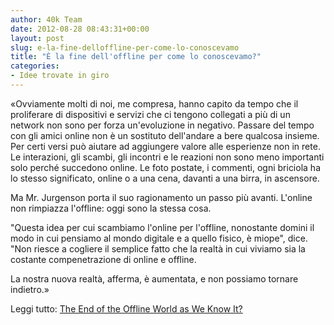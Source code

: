 ```yaml
---
author: 40k Team
date: 2012-08-28 08:43:31+00:00
layout: post
slug: e-la-fine-delloffline-per-come-lo-conoscevamo
title: "È la fine dell'offline per come lo conoscevamo?"
categories:
- Idee trovate in giro
---
```


«Ovviamente molti di noi, me compresa, hanno capito da tempo che il proliferare di dispositivi e servizi che ci tengono collegati a più di un network non sono per forza un'evoluzione in negativo. Passare del tempo con gli amici online non è un sostituto dell'andare a bere qualcosa insieme. Per certi versi può aiutare ad aggiungere valore alle esperienze non in rete. Le interazioni, gli scambi, gli incontri e le reazioni non sono meno importanti solo perché succedono online. Le foto postate, i commenti, ogni briciola ha lo stesso significato, online o a una cena, davanti a una birra, in ascensore.

Ma Mr. Jurgenson porta il suo ragionamento un passo più avanti. L'online non rimpiazza l'offline: oggi sono la stessa cosa.

"Questa idea per cui scambiamo l'online per l'offline, nonostante domini il modo in cui pensiamo al mondo digitale e a quello fisico, è miope", dice. "Non riesce a cogliere il semplice fatto che la realtà in cui viviamo sia la costante compenetrazione di online e offline.

La nostra nuova realtà, afferma, è aumentata, e non possiamo tornare indietro.»

Leggi tutto: [The End of the Offline World as We Know It?](http://bits.blogs.nytimes.com/2012/08/27/the-end-of-the-offline-world-as-we-know-it/)
